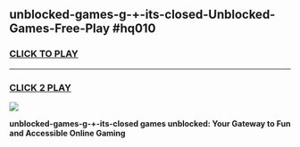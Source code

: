 
## unblocked-games-g-+-its-closed-Unblocked-Games-Free-Play #hq010
<h3>
<a href="https://us.freeplayer.one?title=unblocked-games-g-+-its-closed&ref=9M">CLICK TO PLAY</a></h3>
<hr>

<h3>
<a href="https://us.freeplayer.one?title=unblocked-games-g-+-its-closed&ref=9M">CLICK 2 PLAY</a>
  
</h3>

<a href="https://us.freeplayer.one?title=unblocked-games-g-+-its-closed&ref=9M"><img src="https://clearcache.store/games.png"></a>


**unblocked-games-g-+-its-closed games unblocked: Your Gateway to Fun and Accessible Online Gaming**

